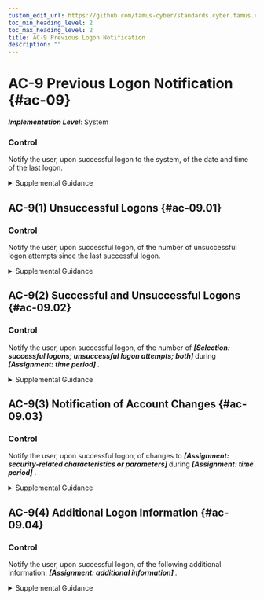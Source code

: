 ```yaml
---
custom_edit_url: https://github.com/tamus-cyber/standards.cyber.tamus.edu/tree/main/static/content/tamus.edu/TAMUS_profile.xml
toc_min_heading_level: 2
toc_max_heading_level: 2
title: AC-9 Previous Logon Notification
description: ""
---
```


# AC-9 Previous Logon Notification {#ac-09}

_**Implementation Level**_: System

### Control

Notify the user, upon successful logon to the system, of the date and time of the last logon.

<details>
  <summary>Supplemental Guidance</summary>

Previous logon notification is applicable to system access via human user interfaces and access to systems that occurs in other types of architectures. Information about the last successful logon allows the user to recognize if the date and time provided is not consistent with the user’s last access.

</details>

## AC-9(1) Unsuccessful Logons {#ac-09.01}

### Control

Notify the user, upon successful logon, of the number of unsuccessful logon attempts since the last successful logon.

<details>
  <summary>Supplemental Guidance</summary>

Information about the number of unsuccessful logon attempts since the last successful logon allows the user to recognize if the number of unsuccessful logon attempts is consistent with the user’s actual logon attempts.

</details>

## AC-9(2) Successful and Unsuccessful Logons {#ac-09.02}

### Control

Notify the user, upon successful logon, of the number of <strong> <em>[Selection: successful logons; unsuccessful logon attempts; both]</em> </strong> during <strong> <em>[Assignment: time period]</em> </strong>.

<details>
  <summary>Supplemental Guidance</summary>

Information about the number of successful and unsuccessful logon attempts within a specified time period allows the user to recognize if the number and type of logon attempts are consistent with the user’s actual logon attempts.

</details>

## AC-9(3) Notification of Account Changes {#ac-09.03}

### Control

Notify the user, upon successful logon, of changes to <strong> <em>[Assignment: security-related characteristics or parameters]</em> </strong> during <strong> <em>[Assignment: time period]</em> </strong>.

<details>
  <summary>Supplemental Guidance</summary>

Information about changes to security-related account characteristics within a specified time period allows users to recognize if changes were made without their knowledge.

</details>

## AC-9(4) Additional Logon Information {#ac-09.04}

### Control

Notify the user, upon successful logon, of the following additional information: <strong> <em>[Assignment: additional information]</em> </strong>.

<details>
  <summary>Supplemental Guidance</summary>

Organizations can specify additional information to be provided to users upon logon, including the location of the last logon. User location is defined as information that can be determined by systems, such as Internet Protocol (IP) addresses from which network logons occurred, notifications of local logons, or device identifiers.

</details>

